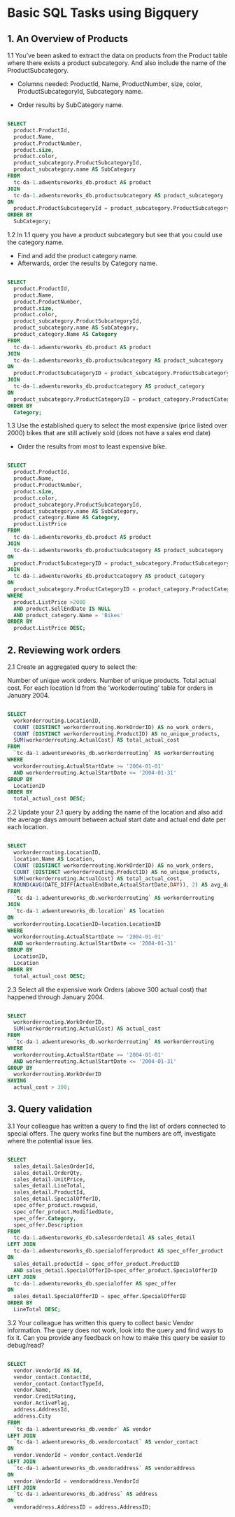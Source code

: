 # Basic SQL Tasks using Bigquery

## 1. An Overview of Products

1.1 You’ve been asked to extract the data on products from the Product table where there exists a product subcategory. And also include the name of the ProductSubcategory.


- Columns needed: ProductId, Name, ProductNumber, size, color, ProductSubcategoryId, Subcategory name.

- Order results by SubCategory name.

```sql

SELECT
  product.ProductId,
  product.Name,
  product.ProductNumber,
  product.size,
  product.color,
  product_subcategory.ProductSubcategoryId,
  product_subcategory.name AS SubCategory
FROM
  tc-da-1.adwentureworks_db.product AS product
JOIN
  tc-da-1.adwentureworks_db.productsubcategory AS product_subcategory
ON
  product.ProductSubcategoryId = product_subcategory.ProductSubcategoryID
ORDER BY
  SubCategory;

```

1.2 In 1.1 query you have a product subcategory but see that you could use the category name.

- Find and add the product category name.
- Afterwards, order the results by Category name.

```sql

SELECT
  product.ProductId,
  product.Name,
  product.ProductNumber,
  product.size,
  product.color,
  product_subcategory.ProductSubcategoryId,
  product_subcategory.name AS SubCategory,
  product_category.Name AS Category
FROM
  tc-da-1.adwentureworks_db.product AS product
JOIN
  tc-da-1.adwentureworks_db.productsubcategory AS product_subcategory
ON
  product.ProductSubcategoryID = product_subcategory.ProductSubcategoryID
JOIN
  tc-da-1.adwentureworks_db.productcategory AS product_category
ON
  product_subcategory.ProductCategoryID = product_category.ProductCategoryID
ORDER BY
  Category;

```

1.3 Use the established query to select the most expensive (price listed over 2000) bikes that are still actively sold (does not have a sales end date)

- Order the results from most to least expensive bike.

```sql

SELECT
  product.ProductId,
  product.Name,
  product.ProductNumber,
  product.size,
  product.color,
  product_subcategory.ProductSubcategoryId,
  product_subcategory.name AS SubCategory,
  product_category.Name AS Category,
  product.ListPrice
FROM
  tc-da-1.adwentureworks_db.product AS product
JOIN
  tc-da-1.adwentureworks_db.productsubcategory AS product_subcategory
ON
  product.ProductSubcategoryID = product_subcategory.ProductSubcategoryID
JOIN
  tc-da-1.adwentureworks_db.productcategory AS product_category
ON
  product_subcategory.ProductCategoryID = product_category.ProductCategoryID
WHERE
  product.ListPrice >2000
  AND product.SellEndDate IS NULL
  AND product_category.Name = 'Bikes'
ORDER BY
  product.ListPrice DESC;

```


## 2. Reviewing work orders

2.1 Create an aggregated query to select the:

Number of unique work orders.
Number of unique products.
Total actual cost.
For each location Id from the 'workoderrouting' table for orders in January 2004.

```sql

SELECT
  workorderrouting.LocationID,
  COUNT (DISTINCT workorderrouting.WorkOrderID) AS no_work_orders,
  COUNT (DISTINCT workorderrouting.ProductID) AS no_unique_products,
  SUM(workorderrouting.ActualCost) AS total_actual_cost
FROM
  `tc-da-1.adwentureworks_db.workorderrouting` AS workorderrouting
WHERE
  workorderrouting.ActualStartDate >= '2004-01-01'
  AND workorderrouting.ActualStartDate <= '2004-01-31'
GROUP BY
  LocationID
ORDER BY
  total_actual_cost DESC;

```

2.2 Update your 2.1 query by adding the name of the location and also add the average days amount between actual start date and actual end date per each location.

```sql

SELECT
  workorderrouting.LocationID,
  location.Name AS Location,
  COUNT (DISTINCT workorderrouting.WorkOrderID) AS no_work_orders,
  COUNT (DISTINCT workorderrouting.ProductID) AS no_unique_products,
  SUM(workorderrouting.ActualCost) AS total_actual_cost,
  ROUND(AVG(DATE_DIFF(ActualEndDate,ActualStartDate,DAY)), 2) AS avg_date_diff
FROM
  `tc-da-1.adwentureworks_db.workorderrouting` AS workorderrouting
JOIN
  `tc-da-1.adwentureworks_db.location` AS location
ON
  workorderrouting.LocationID=location.LocationID
WHERE
  workorderrouting.ActualStartDate >= '2004-01-01'
  AND workorderrouting.ActualStartDate <= '2004-01-31'
GROUP BY
  LocationID,
  Location
ORDER BY
  total_actual_cost DESC;

```

2.3 Select all the expensive work Orders (above 300 actual cost) that happened through January 2004.

```sql

SELECT
  workorderrouting.WorkOrderID,
  SUM(workorderrouting.ActualCost) AS actual_cost
FROM
  `tc-da-1.adwentureworks_db.workorderrouting` AS workorderrouting
WHERE
  workorderrouting.ActualStartDate >= '2004-01-01'
  AND workorderrouting.ActualStartDate <= '2004-01-31'
GROUP BY
  workorderrouting.WorkOrderID
HAVING
  actual_cost > 300;

  ```


## 3. Query validation

3.1 Your colleague has written a query to find the list of orders connected to special offers. The query works fine but the numbers are off, investigate where the potential issue lies.

```sql

SELECT
  sales_detail.SalesOrderId,
  sales_detail.OrderQty,
  sales_detail.UnitPrice,
  sales_detail.LineTotal,
  sales_detail.ProductId,
  sales_detail.SpecialOfferID,
  spec_offer_product.rowguid,
  spec_offer_product.ModifiedDate,
  spec_offer.Category,
  spec_offer.Description
FROM
  tc-da-1.adwentureworks_db.salesorderdetail AS sales_detail
LEFT JOIN
  tc-da-1.adwentureworks_db.specialofferproduct AS spec_offer_product
ON
  sales_detail.productId = spec_offer_product.ProductID
  AND sales_detail.SpecialOfferID=spec_offer_product.SpecialOfferID
LEFT JOIN
  tc-da-1.adwentureworks_db.specialoffer AS spec_offer
ON
  sales_detail.SpecialOfferID = spec_offer.SpecialOfferID
ORDER BY
  LineTotal DESC;

 ```

3.2 Your colleague has written this query to collect basic Vendor information. The query does not work, look into the query and find ways to fix it. Can you provide any feedback on how to make this query be easier to debug/read?

```sql

SELECT
  vendor.VendorId AS Id,
  vendor_contact.ContactId,
  vendor_contact.ContactTypeId,
  vendor.Name,
  vendor.CreditRating,
  vendor.ActiveFlag,
  address.AddressId,
  address.City
FROM
  `tc-da-1.adwentureworks_db.vendor` AS vendor
LEFT JOIN
  `tc-da-1.adwentureworks_db.vendorcontact` AS vendor_contact
ON
  vendor.VendorId = vendor_contact.VendorId
LEFT JOIN
  `tc-da-1.adwentureworks_db.vendoraddress` AS vendoraddress
ON
  vendor.VendorId = vendoraddress.VendorId
LEFT JOIN
  `tc-da-1.adwentureworks_db.address` AS address
ON
  vendoraddress.AddressID = address.AddressID;

```


